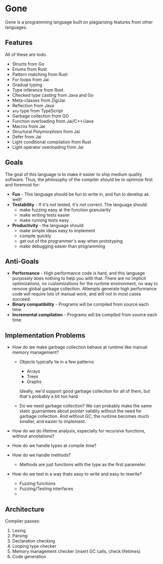 # Gone
Gone is a programming language built on plagiarising features from other languages.

## Features
All of these are todo.

- Structs from Go
- Enums from Rust
- Pattern matching from Rust
- For loops from Jai
- Gradual typing
- Type inference from Rust
- Checked type casting from Java and Go
- Meta-classes from Zig/Jai
- Reflection from Java
- `any` type from TypeScript
- Garbage collection from GO
- Function overloading from Jai/C++/Java
- Macros from Jai
- Structural Polymorphism from Jai
- Defer from Jai
- Light conditional compilation from Rust
- Light operator overloading from Jai

## Goals
The goal of this language is to make it easier to ship medium quality software. Thus,
the philosophy of the compiler should be to optimize first and foremost for:

- **Fun** - This language should be fun to write in, and fun to develop as well!
- **Testability** - If it's not tested, it's not correct. The language should:
  - make fuzzing easy at the function granularity
  - make writing tests easier
  - make running tests easy
- **Productivity** - the language should:
  - make simple ideas easy to implement
  - compile quickly
  - get out of the programmer's way when prototyping
  - make debugging easier than programming

## Anti-Goals
- **Performance** - High performance code is hard, and this language purposely does
  nothing to help you with that. There are no implicit optimizations, no customizations
  for the runtime environment, no way to remove global garbage collection. Attempts
  generate high performance code *will* require lots of manual work, and *will not*
  in most cases succeed.
- **Binary compatibility** - Programs will be compiled from source each time.
- **Incremental compilation** - Programs will be compiled from source each time.

## Implementation Problems
- How do we make garbage collection behave at runtime like manual memory management?
  - Objects typically lie in a few patterns
    - Arrays
    - Trees
    - Graphs

    Ideally, we'd support good garbage collection for all of them, but that's
    probably a bit too hard.
  - Do we need garbage collection? We can probably make the same static guarrantees
    about pointer validity without the need for garbage collection. And without GC,
    the runtime becomes much smaller, and easier to implement.

- How do we do lifetime analysis, especially for recursive functions, without annotations?
- How do we handle types at compile time?
- How do we handle methods?
  - Methods are just functions with the type as the first parameter.
- How do we test in a way thats easy to write and easy to rewrite?
  - Fuzzing functions
  - Fuzzing/Testing interfaces
  - 

## Architecture
Compiler passes:

1. Lexing
2. Parsing
3. Declaration checking
3. Looping type checker
4. Memory management checker (insert GC calls, check lifetimes)
5. Code generation

